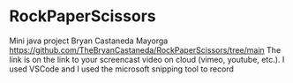 # RockPaperScissors
Mini java project
Bryan Castaneda Mayorga
https://github.com/TheBryanCastaneda/RockPaperScissors/tree/main
The link is on the link to your screencast video on cloud (vimeo, youtube, etc.).
I used VSCode and I used the microsoft snipping tool to record
